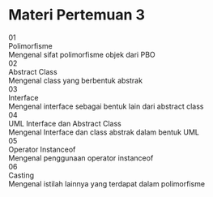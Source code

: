 # Materi Pertemuan 3

<div class="grid grid-cols-2 gap-y-10 gap-x-6 mt-16">
<div class='flex-row'>
<div class='text-orange text-4xl font-extrabold'>01</div>
<div class='font-bold text-xl'>Polimorfisme</div>
<div class='font-light text-sm'>Mengenal sifat polimorfisme objek dari PBO</div>
</div>
<div class='flex-row'>
<div class='text-orange text-4xl font-extrabold'>02</div>
<div class='font-bold text-xl'>Abstract Class</div>
<div class='font-light text-sm'>Mengenal class yang berbentuk abstrak</div>
</div>
<div class='flex-row'>
<div class='text-orange text-4xl font-extrabold'>03</div>
<div class='font-bold text-xl'>Interface</div>
<div class='font-light text-sm'>Mengenal interface sebagai bentuk lain dari abstract class</div>
</div>
<div class='flex-row'>
<div class='text-orange text-4xl font-extrabold'>04</div>
<div class='font-bold text-xl'>UML Interface dan Abstract Class</div>
<div class='font-light text-sm'>Mengenal Interface dan class abstrak dalam bentuk UML</div>
</div>
<div class='flex-row'>
<div class='text-orange text-4xl font-extrabold'>05</div>
<div class='font-bold text-xl'>Operator Instanceof</div>
<div class='font-light text-sm'>Mengenal penggunaan operator instanceof</div>
</div>
<div class='flex-row'>
<div class='text-orange text-4xl font-extrabold'>06</div>
<div class='font-bold text-xl'>Casting</div>
<div class='font-light text-sm'>Mengenal istilah lainnya yang terdapat dalam polimorfisme</div>
</div>
</div>
